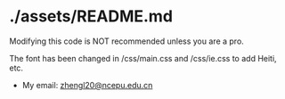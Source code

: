 # ./assets/README.md

Modifying this code is NOT recommended unless you are a pro.

The font has been changed in /css/main.css and /css/ie.css to add Heiti, etc.

- My email: zhengl20@ncepu.edu.cn


<!-- Lastly modified by Le in 2024/11/14 -->